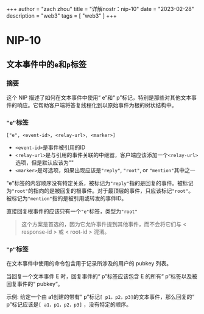 +++
author = "zach zhou"
title = "详解nostr：nip-10"
date = "2023-02-28"
description = "web3"
tags = [
    "web3"
]
+++
# NIP-10

## 文本事件中的`e`和`p`标签

### 摘要

这个 NIP 描述了如何在文本事件中使用“ e”和“ p”标记，特别是那些对其他文本事件的响应。它帮助客户端将答复线程化到以原始事件为根的树状结构中。

### `"e"`标签

`["e", <event-id>, <relay-url>, <marker>]`
- `<event-id>`是事件被引用的ID
- `<relay-url>`是与引用的事件关联的中继器，客户端应该添加一个`<relay-url>`选项，但是默认应该为""
- `<marker>`是可选项，如果出现应该是`"reply"`, `"root"`, or `"mention"`其中之一

"e"标签的内容顺序没有特定关系，被标记为`"reply"`指的是回复的事件。被标记为`"root"`的指向的是被回复的根事件。对于最顶层的事件，只应该标记`"root"`。被标记为`"mention"`指的是被引用或转发的事件ID。

直接回复根事件的应该只有一个`"e"`标签，类型为`"root"`

> 这个方案是首选的，因为它允许事件提到其他事件，而不会将它们与 < response-id > 或 < root-id > 混淆。

### `"p"`标签

在文本事件中使用的命令包含用于记录所涉及的用户的 pubkey 列表。

当回复一个文本事件 E 时，回复事件的“ p”标签应该包含 E 的所有“ p”标签以及被回复事件的“ pubkey”。

示例: 给定一个由 a1创建的带有“ p”标记`[ p1，p2，p3]`的文本事件，那么回复的“ p”标记应该是`[ a1，p1，p2，p3]` ，没有特定的顺序。